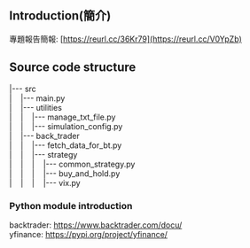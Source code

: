 ## Introduction(簡介)
專題報告簡報:
[https://reurl.cc/36Kr79](https://reurl.cc/V0YpZb) <br>

## Source code structure
|--- src <br>
|&nbsp;&nbsp;&nbsp;&nbsp;|--- main.py <br>
|&nbsp;&nbsp;&nbsp;&nbsp;|--- utilities <br>
|&nbsp;&nbsp;&nbsp;&nbsp;|&nbsp;&nbsp;&nbsp;&nbsp;|--- manage_txt_file.py <br>
|&nbsp;&nbsp;&nbsp;&nbsp;|&nbsp;&nbsp;&nbsp;&nbsp;|--- simulation_config.py <br>
|&nbsp;&nbsp;&nbsp;&nbsp;|--- back_trader <br>
|&nbsp;&nbsp;&nbsp;&nbsp;|&nbsp;&nbsp;&nbsp;&nbsp;|--- fetch_data_for_bt.py <br>
|&nbsp;&nbsp;&nbsp;&nbsp;|&nbsp;&nbsp;&nbsp;&nbsp;|--- strategy <br>
|&nbsp;&nbsp;&nbsp;&nbsp;|&nbsp;&nbsp;&nbsp;&nbsp;|&nbsp;&nbsp;&nbsp;&nbsp;|--- common_strategy.py <br>
|&nbsp;&nbsp;&nbsp;&nbsp;|&nbsp;&nbsp;&nbsp;&nbsp;|&nbsp;&nbsp;&nbsp;&nbsp;|--- buy_and_hold.py <br>
|&nbsp;&nbsp;&nbsp;&nbsp;|&nbsp;&nbsp;&nbsp;&nbsp;|&nbsp;&nbsp;&nbsp;&nbsp;|--- vix.py <br>

### Python module introduction
backtrader: https://www.backtrader.com/docu/ <br>
yfinance: https://pypi.org/project/yfinance/ <br>
